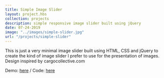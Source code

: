 ```yaml
---
title: Simple Image Slider
layout: project.hbs
collection: projects
description: simple responsive image slider built using jQuery
date: 07-24-2019
image: "../images/simple-slider.jpg"
url: "/projects/simple-slider"
---
```

This is just a very minimal image slider built using HTML, CSS and jQuery to create the kind of image slider I prefer to use for the presentation of images. Design inspired by cargocollective.com  

Demo: [here](https://agitated-hermann-1a868f.netlify.com/) / Code: [here](https://github.com/nahalstead/simple-jquery-slider)

